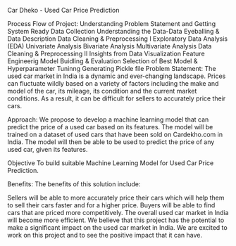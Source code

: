 Car Dheko - Used Car Price Prediction

Process Flow of Project:
Understanding Problem Statement and 
Getting System Ready
Data Collection
Understanding the Data-Data Eyeballing & Data Description
Data Cleaning & Preprocessing I
Exploratory Data Analysis (EDA)
Univariate Analysis
Bivariate Analysis
Multivariate Analysis
Data Cleaning & Preprocessing II
Insights from Data Visualization
Feature Engineerig
Model Buidling & Evaluation
Selection of Best Model & Hyperparameter Tuninng
Generating Pickle file
Problem Statement:
The used car market in India is a dynamic and ever-changing landscape. Prices can fluctuate wildly based on a variety of factors including the make and model of the car, its mileage, its condition and the current market conditions. As a result, it can be difficult for sellers to accurately price their cars.

Approach:
We propose to develop a machine learning model that can predict the price of a used car based on its features. The model will be trained on a dataset of used cars that have been sold on Cardekho.com in India. The model will then be able to be used to predict the price of any used car, given its features.

Objective
To build suitable Machine Learning Model for Used Car Price Prediction.

Benefits:
The benefits of this solution include:

Sellers will be able to more accurately price their cars which will help them to sell their cars faster and for a higher price.
Buyers will be able to find cars that are priced more competitively.
The overall used car market in India will become more efficient.
We believe that this project has the potential to make a significant impact on the used car market in India. We are excited to work on this project and to see the positive impact that it can have.
